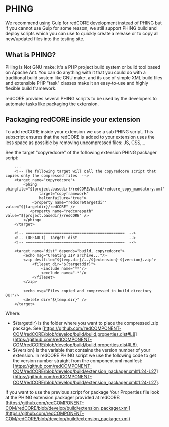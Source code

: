 # PHING

We recommend using Gulp for redCORE development instead of PHING but if you cannot use Gulp for some reason, we still support PHING build and deploy scripts which you can use to quickly create a release or to copy all new/updated files into the testing site.

## What is PHING?
PHing Is Not GNU make; it's a PHP project build system or build tool based on ​Apache Ant. You can do anything with it that you could do with a traditional build system like GNU make, and its use of simple XML build files and extensible PHP "task" classes make it an easy-to-use and highly flexible build framework.

redCORE provides several PHING scripts to be used by the developers to automate tasks like packaging the extension.

## Packaging redCORE inside your extension
To add redCORE inside your extension we use a sub PHING script. This subscript ensures that the redCORE is added to your 
extension uses the less space as possible by removing uncompressed files: JS, CSS,...

See the target "copyredcore" of the following extension PHING packager script:

```
	...	   
	<!-- The following target will call the copyredcore script that copies only the compressed files  -->
    <target name="copyredcore">
        <phing phingfile="${project.basedir}/redCORE/build/redcore_copy_mandatory.xml"
               target="copyframework"
               haltonfailure="true">
            <property name="redcoretargetdir" value="${targetdir}/redCORE" />
           <property name="redcorepath" value="${project.basedir}/redCORE" />
        </phing>
    </target>
 
    <!-- ============================================  -->
    <!-- (DEFAULT)  Target: dist                       -->
    <!-- ============================================  -->
 
    <target name="dist" depends="build, copyredcore">
        <echo msg="Creating ZIP archive..."/>
        <zip destfile="${temp.dir}/../${extension}-${version}.zip">
            <fileset dir="${targetdir}">
                <include name="**"/>
                <exclude name=".*"/>
            </fileset>
        </zip>
 
        <echo msg="Files copied and compressed in build directory OK!"/>
        <delete dir="${temp.dir}" />
    </target>
```

Where:

* ${targetdir} is the folder where you want to place the compressed .zip package. See [https://github.com/redCOMPONENT-COM/redCORE/blob/develop/build/build.properties.dist#L8](https://github.com/redCOMPONENT-COM/redCORE/blob/develop/build/build.properties.dist#L8).
* ${version} is the variable that contains the version number of your extension. In redCORE PHING script we use the following code to get the version number straight from the component xml manifest: [https://github.com/redCOMPONENT-COM/redCORE/blob/develop/build/extension_packager.xml#L24-L27](https://github.com/redCOMPONENT-COM/redCORE/blob/develop/build/extension_packager.xml#L24-L27).
    
If you want to use the previous script for package Your Properties file look at the PHING extension packager provided at redCORE: [https://github.com/redCOMPONENT-COM/redCORE/blob/develop/build/extension_packager.xml](https://github.com/redCOMPONENT-COM/redCORE/blob/develop/build/extension_packager.xml)
